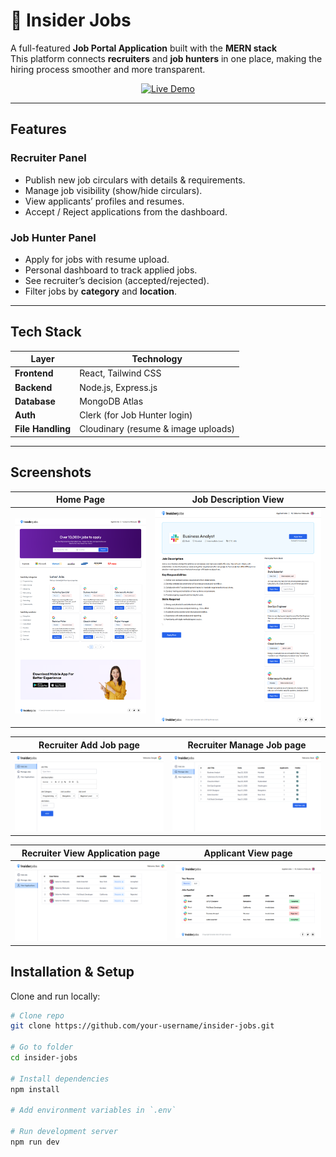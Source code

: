 # 🏢 Insider Jobs

A full-featured **Job Portal Application** built with the **MERN stack**   
This platform connects **recruiters** and **job hunters** in one place, making the hiring process smoother and more transparent.

<p align="center">
  <a href="https://insider-jobs-client-phi.vercel.app/" target="_blank" rel="noopener noreferrer">
    <img src="https://img.shields.io/badge/Live%20Demo-Insider%20Jobs-blueviolet?style=for-the-badge&logo=vercel&logoColor=white" alt="Live Demo">
  </a>
</p>

---

##  Features

###  Recruiter Panel
-  Publish new job circulars with details & requirements.
-  Manage job visibility (show/hide circulars).
-  View applicants’ profiles and resumes.
-  Accept /  Reject applications from the dashboard.

###  Job Hunter Panel
-  Apply for jobs with resume upload.
-  Personal dashboard to track applied jobs.
-  See recruiter’s decision (accepted/rejected).
-  Filter jobs by **category** and **location**.

---

##  Tech Stack

| Layer        | Technology |
|--------------|------------|
| **Frontend** | React, Tailwind CSS |
| **Backend**  | Node.js, Express.js |
| **Database** | MongoDB Atlas |
| **Auth**     | Clerk (for Job Hunter login) |
| **File Handling** | Cloudinary (resume & image uploads) |

---

##  Screenshots

| Home Page | Job Description View |
|-----------|--------------|
| ![Home](screenshots/homepage_view.png) | ![Job Description](screenshots/job_description_view.png) |

| Recruiter Add Job page | Recruiter Manage Job page |
|--------------|------------|
| ![Add Job](screenshots/recruiter_view_add_job.png) | ![Manage Job](screenshots/recruiter_view_manage_jobs.png) |

| Recruiter View Application page | Applicant View page |
|--------------|------------|
| ![View Application](screenshots/recruiter_view_view_applications.png) | ![Applicant View](screenshots/job_applications_view.png) |

##  Installation & Setup

Clone and run locally:

```bash
# Clone repo
git clone https://github.com/your-username/insider-jobs.git

# Go to folder
cd insider-jobs

# Install dependencies
npm install

# Add environment variables in `.env`

# Run development server
npm run dev
